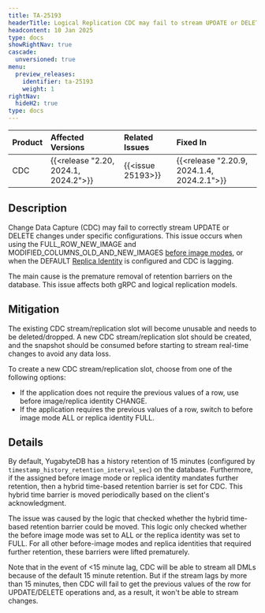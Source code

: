 ```yaml
---
title: TA-25193
headerTitle: Logical Replication CDC may fail to stream UPDATE or DELETE changes correctly when using FULL_ROW_NEW_IMAGE, MODIFIED_COLUMNS_OLD_AND_NEW_IMAGES, or DEFAULT Replica Identity with CDC lag
headcontent: 10 Jan 2025
type: docs
showRightNav: true
cascade:
  unversioned: true
menu:
  preview_releases:
    identifier: ta-25193
    weight: 1
rightNav:
  hideH2: true
type: docs
---
```


|          Product           |  Affected Versions  |  Related Issues   | Fixed In |
| :------------------------- | :------------------ | :---------------- | :------- |
| CDC       | {{<release "2.20, 2024.1, 2024.2">}} | {{<issue 25193>}} | {{<release "2.20.9, 2024.1.4, 2024.2.1">}} |

## Description

Change Data Capture (CDC) may fail to correctly stream UPDATE or DELETE changes under specific configurations. This issue occurs when using the FULL_ROW_NEW_IMAGE and MODIFIED_COLUMNS_OLD_AND_NEW_IMAGES [before image modes](../../../additional-features/change-data-capture/using-yugabytedb-grpc-replication/cdc-get-started#before-image-modes), or when the DEFAULT [Replica Identity](../../../additional-features/change-data-capture/using-logical-replication/key-concepts#replica-identity) is configured and CDC is lagging.

The main cause is the premature removal of retention barriers on the database. This issue affects both gRPC and logical replication models.

## Mitigation

The existing CDC stream/replication slot will become unusable and needs to be deleted/dropped. A new CDC stream/replication slot should be created, and the snapshot should be consumed before starting to stream real-time changes to avoid any data loss. 

To create a new CDC stream/replication slot, choose from one of the following options:

- If the application does not require the previous values of a row, use before image/replica identity CHANGE.
- If the application requires the previous values of a row, switch to before image mode ALL or replica identity FULL.

## Details

By default, YugabyteDB has a history retention of 15 minutes (configured by `timestamp_history_retention_interval_sec`) on the database. Furthermore, if the assigned before image mode or replica identity mandates further retention, then a hybrid time-based retention barrier is set for CDC. This hybrid time barrier is moved periodically based on the client's acknowledgment.

The issue was caused by the logic that checked whether the hybrid time-based retention barrier could be moved. This logic only checked whether the before image mode was set to ALL or the replica identity was set to FULL. For all other before-image modes and replica identities that required further retention, these barriers were lifted prematurely.

Note that in the event of &lt;15 minute lag, CDC will be able to stream all DMLs because of the default 15 minute retention. But if the stream lags by more than 15 minutes, then CDC will fail to get the previous values of the row for UPDATE/DELETE operations and, as a result, it won't be able to stream changes.
